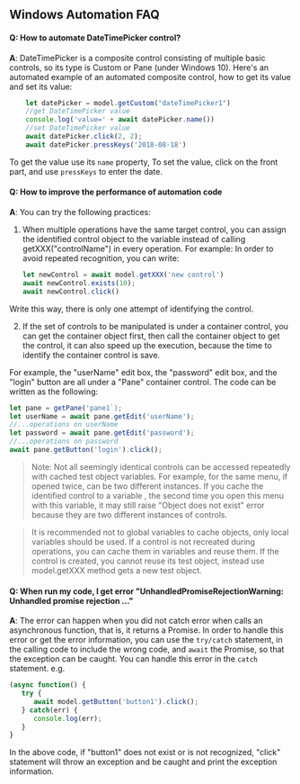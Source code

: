 ## Windows Automation FAQ


<a id="datetimepicker"></a>
#### Q: How to automate DateTimePicker control?

**A**: DateTimePicker is a composite control consisting of multiple basic controls, so its type is Custom or Pane (under Windows 10). Here's an automated example of an automated composite control, how to get its value and set its value:

```javascript
    let datePicker = model.getCustom("dateTimePicker1")
    //get DateTimePicker value
    console.log('value=' + await datePicker.name())
    //set DateTimePicker value
    await datePicker.click(2, 2);
    await datePicker.pressKeys('2018-08-18')
```

To get the value use its `name` property, To set the value, click on the front part, and use `pressKeys` to enter the date.

<a id="performance"></a>
#### Q: How to improve the performance of automation code

**A**: You can try the following practices:
1. When multiple operations have the same target control, you can assign the identified control object to the variable instead of calling getXXX("controlName") in every operation. For example:
In order to avoid repeated recognition, you can write:

   ```javascript
   let newControl = await model.getXXX('new control')
   await newControl.exists(10);
   await newControl.click() 
   ```
Write this way, there is only one attempt of identifying the control.

2. If the set of controls to be manipulated is under a container control, you can get the container object first, then call the container object to get the control, it can also speed up the execution, because the time to identify the container control is save.

For example, the "userName" edit box, the "password" edit box, and the "login" button are all under a "Pane" container control. The code can be written as the following:

   ```javascript
   let pane = getPane('pane1`);
   let userName = await pane.getEdit('userName');
   //...operations on userName
   let password = await pane.getEdit('password');
   //...operations on password
   await pane.getButton('login').click();
   ```
   
>Note: Not all seemingly identical controls can be accessed repeatedly with cached test object variables. For example, for the same menu, if opened twice, can be two different instances. If you cache the identified control to a variable , the second time you open this menu with this variable, it may still raise "Object does not exist" error because they are two different instances of controls.

>It is recommended not to global variables to cache objects, only local variables should be used. If a control is not recreated during operations, you can cache them in variables and reuse them. If the control is created, you cannot reuse its test object, instead use model.getXXX method gets a new test object.


<a id="promise"></a>
#### Q: When run my code, I get error "UnhandledPromiseRejectionWarning: Unhandled promise rejection ..."

**A**: The error can happen when you did not catch error when calls an asynchronous function, that is, it returns a Promise. In order to handle this error or get the error information, you can use the `try/catch` statement, in the calling code to include the wrong code, and `await` the Promise, so that the exception can be caught. You can handle this error in the `catch` statement. e.g. 

```javascript
(async function() {
   try {
      await model.getButton('button1').click();
   } catch(err) {
      console.log(err);
   }
}
```
In the above code, if "button1" does not exist or is not recognized, "click" statement will throw an exception and be caught and print the exception information.




